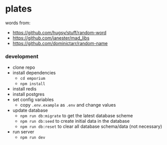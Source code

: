 # plates

words from:
- https://github.com/hugsy/stuff/random-word
- https://github.com/janester/mad_libs
- https://github.com/dominictarr/random-name

### development

- clone repo
- install dependencies
  - `cd emporium`
  - `npm install`
- install redis
- install postgres
- set config variables
  - copy `.env.example`  as `.env` and change values
- update database
  - `npm run db:migrate` to get the latest database scheme
  - `npm run db:seed` to create initial data in the database
  - `npm run db:reset` to clear all database schema/data (not necessary)
- run server
  - `npm run dev`

